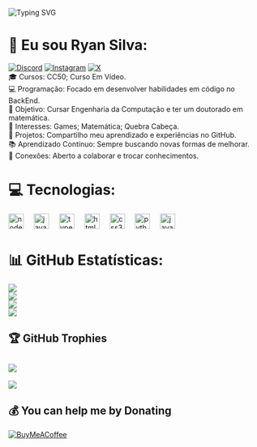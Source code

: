 ![Typing SVG](https://readme-typing-svg.demolab.com?font=Mulish&size=30&pause=1000&color=19F73B&&width=600&lines=Seja+bem+vindo!;Desenvolvedor-BackEnd.;Café+na+veia+e+código+na+mesa.;Guanabara+me+fez+um+pequeno+gafanhoto.;)

# 💫 Eu sou Ryan Silva:
[![Discord](https://img.shields.io/badge/Discord-%237289DA.svg?logo=discord&logoColor=white)](https://discord.gg/https://discord.gg/https://discord.gg/https://discord.gg/Fkywh4XZ) [![Instagram](https://img.shields.io/badge/Instagram-%23E4405F.svg?logo=Instagram&logoColor=white)](https://instagram.com/Seralhin) [![X](https://img.shields.io/badge/X-black.svg?logo=X&logoColor=white)](https://x.com/@seralhin) 
<br>
🎓 Cursos: CC50; Curso Em Vídeo.
<br>
💻 Programação: Focado em desenvolver habilidades em código no BackEnd.
<br>
🎯 Objetivo: Cursar Engenharia da Computação e ter um doutorado em matemática.
<br>
🤖 Interesses: Games; Matemática; Quebra Cabeça.<br>🚀 Projetos: Compartilho meu aprendizado e experiências no GitHub.
<br>
📚 Aprendizado Contínuo: Sempre buscando novas formas de melhorar.
<br>
👥 Conexões: Aberto a colaborar e trocar conhecimentos.

# 💻 Tecnologias:
<div align="left">
 <img src="https://cdn.jsdelivr.net/gh/devicons/devicon/icons/nodejs/nodejs-original.svg" height="30" alt="nodejs logo"  />
  <img width="12" />
  <img src="https://cdn.jsdelivr.net/gh/devicons/devicon/icons/javascript/javascript-original.svg" height="30" alt="javascript logo"  />
  <img width="12" />
  <img src="https://cdn.jsdelivr.net/gh/devicons/devicon/icons/typescript/typescript-original.svg" height="30" alt="typescript logo"  />
  <img width="12" />
  <img src="https://cdn.jsdelivr.net/gh/devicons/devicon/icons/html5/html5-original.svg" height="30" alt="html5 logo"  />
  <img width="12" />
  <img src="https://cdn.jsdelivr.net/gh/devicons/devicon/icons/css3/css3-original.svg" height="30" alt="css3 logo"  />
  <img width="12" />
  <img src="https://cdn.jsdelivr.net/gh/devicons/devicon/icons/python/python-original.svg" height="30" alt="python logo"  />
  <img width="12" />
  <img src="https://cdn.jsdelivr.net/gh/devicons/devicon/icons/java/java-original.svg" height="30" alt="java logo"  />
  <img width="12" />
</div>

# 📊 GitHub Estatísticas:
![](https://github-readme-stats.vercel.app/api/top-langs/?username=Seralhin&theme=noctis_minimus&hide_border=false&include_all_commits=false&count_private=false&layout=compact)<br>
![](https://github-readme-stats.vercel.app/api?username=Seralhin&theme=noctis_minimus&hide_border=false&include_all_commits=false&count_private=false)<br/>
![](https://github-readme-streak-stats.herokuapp.com/?user=Seralhin&theme=noctis_minimus&hide_border=false)<br>
![](https://github-contributor-stats.vercel.app/api?username=Seralhin&limit=5&theme=noctis_minimus&combine_all_yearly_contributions=true)

## 🏆 GitHub Trophies
![](https://github-profile-trophy.vercel.app/?username=Seralhin&theme=noctis_minimus&no-frame=true&no-bg=false&margin-w=4)
---
[![](https://visitcount.itsvg.in/api?id=Seralhin&icon=2&color=2)](https://visitcount.itsvg.in)

  ## 💰 You can help me by Donating
  [![BuyMeACoffee](https://img.shields.io/badge/Buy%20Me%20a%20Coffee-ffdd00?style=for-the-badge&logo=buy-me-a-coffee&logoColor=black)](https://buymeacoffee.com/https://buymeacoffee.com/https://buymeacoffee.com/seralhin) 

  
<!-- Proudly created with GPRM ( https://gprm.itsvg.in ) -->
